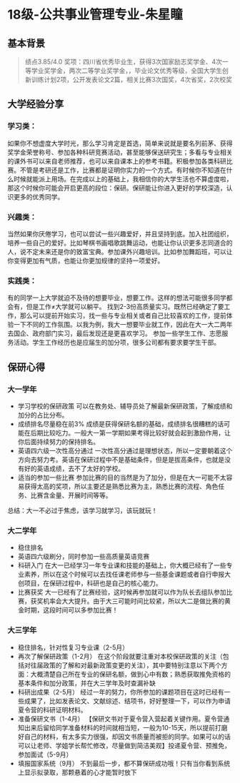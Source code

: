 # 18级-公共事业管理专业-朱星瞳

## 基本背景
> 绩点3.85/4.0
>  奖项：四川省优秀毕业生，获得3次国家励志奖学金、4次一等学业奖学金，两次二等学业奖学金，，毕业论文优秀等级，全国大学生创新训练计划2项，公开发表论文2篇，相关比赛3次国奖，4次省奖，2次校奖

## 大学经验分享
### 学习类：
如果你不想虚度大学时光，那么学习肯定是首选，简单来说就是要名列前茅、获得奖学金荣誉称号、参加各种科研竞赛活动，甚至能够保送研究生；多看与专业相关的课外书可以来自老师推荐，也可以来自课本上的参考书籍。积极参加各类科研比赛。不管是考研还是工作，比赛都是证明你实力的一个方式。有时候你不知道在什么时候就能派上用场。在完成以上的基础上，我相信你的大学生活也不算虚度啦，那这个时候你可能会开启更高的段位：保研。保研能让你进入更好的学校深造，认识更多的优秀同学。

### 兴趣类：
当然如果你厌倦学习，也可以尝试一些兴趣爱好，并且坚持到底。加入社团组织，培养一些自己的爱好。比如琴棋书画唱歌跳舞运动，也能让你认识更多志同道合的人，说不定未来还是你的致富宝典。参加课外兴趣培训。比如参加舞蹈班，可以让你变得更加有气质，也能让你更加规律的坚持一项爱好。

### 实践类：
有的同学一上大学就迫不及待的想要毕业，想要工作。这样的想法可能很多同学都会有，但是工作≠大学就可以躺平。
找到2-3份高质量实习。既然已经确定了要工作，那么可以提前开始实习，找一些与专业相关或者自己比较喜欢的工作，提前体验一下不同的工作氛围。以我为例，我大一想要毕业就工作，因此在大一大二两年去国企、政府部门实习，最后发现还是更喜欢学习。
参加一些学生工作、志愿服务活动。学生工作经历也是应届生的加分项，很多公司都有要求要学生干部。

## 保研心得
### 大一学年
* 学习学校的保研政策
  可以在教务处、辅导员处了解最新保研政策，了解成绩和加分的占比分布。
* 成绩排名尽量稳在前3%
  成绩是获得保研名额的基础，成绩排名很糟糕的话可能在后期比较吃力。一般大一第一学期如果考得比较好就会起到激励作用，让你后面持续努力的保持排名。
* 英语四六级一次性高分通过
  一次性高分通过是理想状态，所以一定要朝着这个方向去努力考。英语在保研过程中不是基础条件，但是是拔高条件，也就是没有好的英语成绩，去不了太好的学校。
* 适当的参加一些比赛
  参加比赛的目的当然是为了加分，但是在大一可能不太容易获得太高的奖项，所以主要还是熟悉比赛为主，熟悉比赛的流程、角色任务、比赛含金量、开展时间等等。

总结：大一不必过于焦虑，该学习就学习，该玩就玩！

### 大二学年
* 稳住排名
* 英语四六级刷分，同时参加一些高质量英语竞赛
* 科研入门
  在大一已经学习一年专业课和技能的基础上，你大概已经有了一些专业素养，所以在这个时候可以去找任课老师参与一些基金课题或者自行申报大创项目，在保研过程中，科研也是自己的核心能力。
* 比赛获奖
  大一已经有了比赛经验，这时候再参加就可以作为队长去组队参加比赛，获奖机率会大大提升。由于大三可能时间比较紧，所以大二是做比赛的黄金时期，这段时间可以多参加比赛！

### 大三学年
* 稳住排名，针对性复习专业课（2-5月）
* 再次了解保研政策（1-2月）
  在这个阶段就要注重对本校保研政策的关注（包括对往届政策的了解和对最新政策变更的关注），其中要特别注意以下两个方面：大概清楚自己所在专业的保研名额，做到心中有数；熟悉获取推免资格的基本条件和加分政策，并在大三学年及时查漏补缺
* 科研出成果（2-5月）
  经过一年的努力，你所参加的课题项目在这时已经有一些成果了，比如发表论文、文献综述、结项书，好好整理一下，可以作为申请夏令营的科研证明材料。
* 准备保研文书（1-4月）
  【保研文书对于夏令营入营起着关键作用。夏令营通知出来后留给同学准备材料的时间就相当短，一般为10-15天，所以提前打磨好自己的材料，有太多实力很强，却因文书质量而被拒的同学。如果可以的话可以让老师、学姐学长帮忙修改，尽量做到简洁美观】投递夏令营、预推免，参加面试（5-9月）
* 填报国家系统（9月）
  不到最后一步，都不算保研成功哦！只有当你看到系统上显示拟录取，那颗悬着的心才能暂时放下